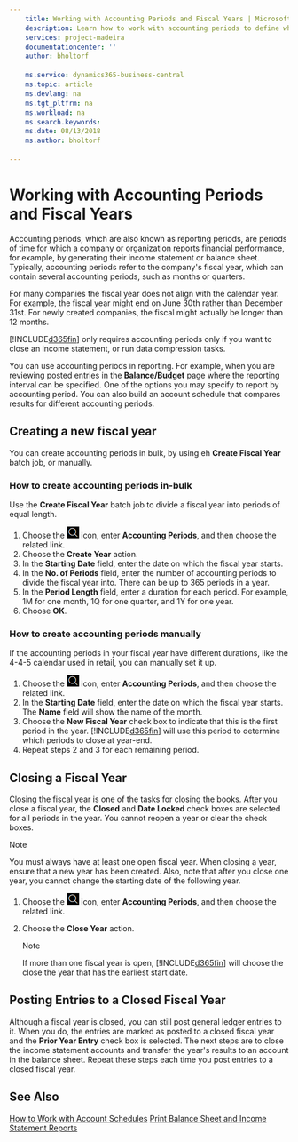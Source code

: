 ```yaml
---
    title: Working with Accounting Periods and Fiscal Years | Microsoft Docs
    description: Learn how to work with accounting periods to define when your company reports financial performance.
    services: project-madeira
    documentationcenter: ''
    author: bholtorf

    ms.service: dynamics365-business-central
    ms.topic: article
    ms.devlang: na
    ms.tgt_pltfrm: na
    ms.workload: na
    ms.search.keywords:
    ms.date: 08/13/2018
    ms.author: bholtorf

---
```

# Working with Accounting Periods and Fiscal Years
Accounting periods, which are also known as reporting periods, are periods of time for which a company or organization reports financial performance, for example, by generating their income statement or balance sheet. Typically, accounting periods refer to the company's fiscal year, which can contain several accounting periods, such as months or quarters.

For many companies the fiscal year does not align with the calendar year. For example, the fiscal year might end on June 30th rather than December 31st. For newly created companies, the fiscal might actually be longer than 12 months. 

[!INCLUDE[d365fin](includes/d365fin_md.md)] only requires accounting periods only if you want to close an income statement, or run data compression tasks. <!-- what is a data compression task?-->

You can use accounting periods in reporting. For example, when you are reviewing posted entries in the **Balance/Budget** page where the reporting interval can be specified. One of the options you may specify to report by accounting period. You can also build an account schedule that compares results for different accounting periods.

## Creating a new fiscal year
You can create accounting periods in bulk, by using eh **Create Fiscal Year** batch job, or manually.

### How to create accounting periods in-bulk
Use the **Create Fiscal Year** batch job to divide a fiscal year into periods of equal length.  

1. Choose the ![Search for Page or Report](media/ui-search/search_small.png "Search for Page or Report icon") icon, enter **Accounting Periods**, and then choose the related link.  
2. Choose the **Create Year** action.  <!--What about the Scheduling option? Should we mention that? There's also the Report Output Type field...-->
3. In the **Starting Date** field, enter the date on which the fiscal year starts.  
4. In the **No. of Periods** field, enter the number of accounting periods to divide the fiscal year into. There can be up to 365 periods in a year.  
5. In the **Period Length** field, enter a duration for each period. For example, 1M for one month, 1Q for one quarter, and 1Y for one year.  
6. Choose **OK**.  

### How to create accounting periods manually
If the accounting periods in your fiscal year have different durations, like the 4-4-5 calendar used in retail, you can manually set it up.  
  
1. Choose the ![Search for Page or Report](media/ui-search/search_small.png "Search for Page or Report icon") icon, enter **Accounting Periods**, and then choose the related link.  
2. In the **Starting Date** field, enter the date on which the fiscal year starts. The **Name** field will show the name of the month.  
3. Choose the **New Fiscal Year** check box to indicate that this is the first period in the year. [!INCLUDE[d365fin](includes/d365fin_md.md)] will use this period to determine which periods to close at year-end.
4. Repeat steps 2 and 3 for each remaining period.  

## Closing a Fiscal Year
Closing the fiscal year is one of the tasks for closing the books. After you close a fiscal year, the **Closed** and **Date Locked** check boxes are selected for all periods in the year. You cannot reopen a year or clear the check boxes.

> [!NOTE]  
>  You must always have at least one open fiscal year. When closing a year, ensure that a new year has been created. Also, note that after you close one year, you cannot change the starting date of the following year.

1. Choose the ![Search for Page or Report](media/ui-search/search_small.png "Search for Page or Report icon") icon, enter **Accounting Periods**, and then choose the related link.  
2. Choose the **Close Year** action.  
  
    > [!Note]
    >   If more than one fiscal year is open, [!INCLUDE[d365fin](includes/d365fin_md.md)] will choose the close the year that has the earliest start date. <!--Did I get that right?-->

## Posting Entries to a Closed Fiscal Year
Although a fiscal year is closed, you can still post general ledger entries to it. When you do, the entries are marked as posted to a closed fiscal year and the **Prior Year Entry** check box is selected. <!--where do they see this?--> The next steps are to close the income statement accounts and transfer the year's results to an account in the balance sheet. Repeat these steps each time you post entries to a closed fiscal year.

## See Also
[](year-close-books.md)
[](year-close-years-periods.md)
[How to Work with Account Schedules](bi-how-work-account-schedule.md)
[Print Balance Sheet and Income Statement Reports](../../sweden/how-to-print-balance-sheet-and-income-statement-reports )





